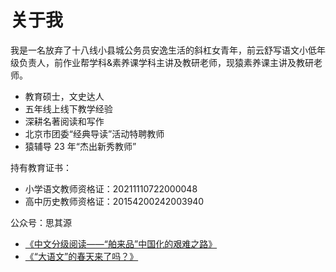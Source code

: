 # 关于我

我是一名放弃了十八线小县城公务员安逸生活的斜杠女青年，前云舒写语文小低年级负责人，前作业帮学科&素养课学科主讲及教研老师，现猿素养课主讲及教研老师。

- 教育硕士，文史达人
- 五年线上线下教学经验
- 深耕名著阅读和写作
- 北京市团委“经典导读”活动特聘教师
- 猿辅导 23 年“杰出新秀教师”

持有教育证书：

- 小学语文教师资格证：20211110722000048
- 高中历史教师资格证：20154200242003940

公众号：思其源

- [《中文分级阅读——“舶来品”中国化的艰难之路》](https://mp.weixin.qq.com/s/FXMwy-CppN_d-L3HS8yYjg)
- [《“大语文”的春天来了吗？》](https://mp.weixin.qq.com/s/Yr5WyHq8cZERoRC1ASpZYg)


